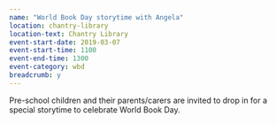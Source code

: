 ```yaml
---
name: "World Book Day storytime with Angela"
location: chantry-library
location-text: Chantry Library
event-start-date: 2019-03-07
event-start-time: 1100
event-end-time: 1300
event-category: wbd
breadcrumb: y
---
```


Pre-school children and their parents/carers are invited to drop in for a special storytime to celebrate World Book Day.

